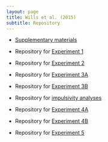 ```yaml
---
layout: page
title: Wills et al. (2015)
subtitle: Repository
---
```


- [Supplementary materials](/pubs/2015willsSup.pdf)

- Repository for [Experiment 1](http://www.willslab.org.uk/exe1/index.html)

- Repository for [Experiment 2](http://www.willslab.org.uk/plym1/index.html)

- Repository for [Experiment 3A](http://www.willslab.org.uk/plym2/index.html)

- Repository for [Experiment 3B](http://www.willslab.org.uk/plym3/index.html)

- Repository for [impulsivity analyses](http://www.willslab.org.uk/plym4/index.html)

- Repository for [Experiment 4A](http://www.willslab.org.uk/plym5/index.html)

- Repository for [Experiment 4B](http://www.willslab.org.uk/plym6/index.html)

- Repository for [Experiment 5](http://www.willslab.org.uk/plym7/index.html)







